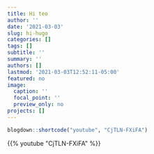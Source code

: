 ```yaml
---
title: Hi teo
author: ''
date: '2021-03-03'
slug: hi-hugo
categories: []
tags: []
subtitle: ''
summary: ''
authors: []
lastmod: '2021-03-03T12:52:11-05:00'
featured: no
image:
  caption: ''
  focal_point: ''
  preview_only: no
projects: []
---
```


``` r
blogdown::shortcode("youtube", "CjTLN-FXiFA")
```

{{% youtube "CjTLN-FXiFA" %}}
